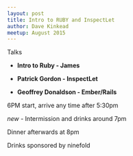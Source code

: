 ```yaml
---
layout: post
title: Intro to RUBY and InspectLet
author: Dave Kinkead
meetup: August 2015
---
```


Talks

  - **Intro to Ruby - James**

  - **Patrick Gordon - InspectLet**

  - **Geoffrey Donaldson - Ember/Rails**

 

6PM start, arrive any time after 5:30pm

*new* - Intermission and drinks around 7pm 

Dinner afterwards at 8pm

Drinks sponsored by ninefold